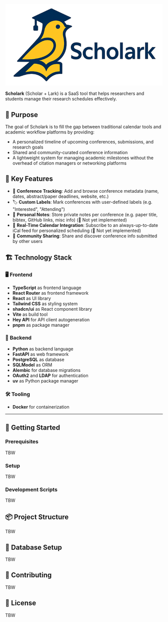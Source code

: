 <div align="center">
    <img src="frontend/app/assets/logo-wide.png" alt="Scholark Logo" >
</div>

**Scholark** (Scholar + Lark) is a SaaS tool that helps researchers and students manage their research schedules effectively.

## 🎯 Purpose

The goal of Scholark is to fill the gap between traditional calendar tools and academic workflow platforms by providing:

- A personalized timeline of upcoming conferences, submissions, and research goals
- Shared and community-curated conference information
- A lightweight system for managing academic milestones without the overhead of citation managers or networking platforms

## 🧰 Key Features

- 📅 **Conference Tracking**: Add and browse conference metadata (name, dates, abstract/paper deadlines, website, etc.)
- 🏷️ **Custom Labels**: Mark conferences with user-defined labels (e.g. "Interested", "Attending")
- 🧠 **Personal Notes**: Store private notes per conference (e.g. paper title, bibtex, GitHub links, misc info) (🚧 Not yet implemented)
- 🔁 **Real-Time Calendar Integration**: Subscribe to an always-up-to-date iCal feed for personalized scheduling (🚧 Not yet implemented)
- 👥 **Community Sharing**: Share and discover conference info submitted by other users
<!-- - 🧭 **Research Roadmap**: Define personal research topics and link them to planned conference submissions -->

## 🏗️ Technology Stack

### 🖥️ **Frontend**

- **TypeScript** as frontend language
- **React Router** as frontend framework
- **React** as UI library
- **Tailwind CSS** as styling system
- **shadcn/ui** as React component library
- **Vite** as build tool
- **Hey API** for API client autogeneration
- **pnpm** as package manager

### 🧠 **Backend**

- **Python** as backend language
- **FastAPI** as web framework
- **PostgreSQL** as database
- **SQLModel** as ORM
- **Alembic** for database migrations
- **OAuth2** and **LDAP** for authentication
- **uv** as Python package manager
<!-- - **Google OIDC** for authentication -->

### 🛠️ **Tooling**

- **Docker** for containerization

---

## 🚀 Getting Started

### Prerequisites
TBW

### Setup

TBW

### Development Scripts
TBW

## 📦 Project Structure
TBW

## 🔄 Database Setup
TBW

## 🤝 Contributing

TBW

## 📄 License

TBW
